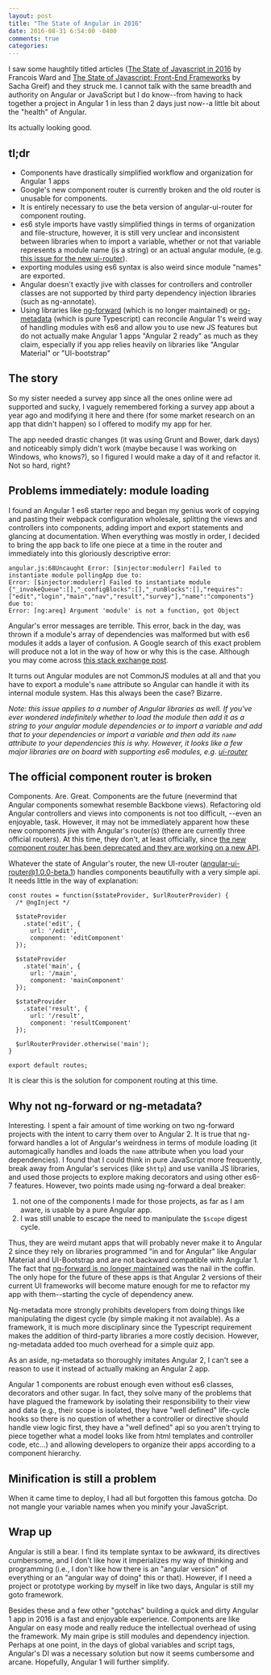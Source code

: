 ```yaml
---
layout: post
title: "The State of Angular in 2016"
date: 2016-08-31 6:54:00 -0400
comments: true
categories:
---
```


I saw some haughtily titled articles ([The State of Javascript in 2016](https://medium.com/javascript-and-opinions/state-of-the-art-javascript-in-2016-ab67fc68eb0b#.i9nbs2snf) by Francois Ward and [The State of Javascript: Front-End Frameworks](https://medium.com/@sachagreif/the-state-of-javascript-front-end-frameworks-1a2d8a61510#.wixfq9jkh) by Sacha Greif) and they struck me. I cannot talk with the same breadth and authority on Angular or JavaScript but I do know--from having to hack together a project in Angular 1 in less than 2 days just now--a little bit about the "health" of Angular.

Its actually looking good.

## tl;dr
+ Components have drastically simplified workflow and organization for Angular 1 apps
+ Google's new component router is currently broken and the old router is unusable for components.
+ It is entirely necessary to use the beta version of angular-ui-router for component routing.
+ es6 style imports have vastly simplified things in terms of organization and file-structure, however, it is still very unclear and inconsistent between libraries when to import a variable, whether or not that variable represents a module name (is a string) or an actual angular module, (e.g. [this issue for the new ui-router](https://github.com/angular-ui/ui-router/issues/2506)).
+ exporting modules using es6 syntax is also weird since module "names" are exported.
+ Angular doesn't exactly jive with classes for controllers and controller classes are not supported by third party dependency injection libraries (such as ng-annotate).
+ Using libraries like [ng-forward](https://github.com/ngUpgraders/ng-forward) (which is no longer maintained) or [ng-metadata](https://github.com/ngParty/ng-metadata) (which is pure Typescript) can reconcile Angular 1's weird way of handling modules with es6 and allow you to use new JS features but do not actually make Angular 1 apps "Angular 2 ready" as much as they claim, especially if you app relies heavily on libraries like "Angular Material" or "UI-bootstrap"

## The story
So my sister needed a survey app since all the ones online were ad supported and sucky, I vaguely remembered forking a survey app about a year ago and modifying it here and there (for some market research on an app that didn't happen) so I offered to modify my app for her.

The app needed drastic changes (it was using Grunt and Bower, dark days) and noticeably simply didn't work (maybe because I was working on Windows, who knows?), so I figured I would make a day of it and refactor it. Not so hard, right?

## Problems immediately: module loading
I found an Angular 1 es6 starter repo and began my genius work of copying and pasting their webpack configuration wholesale, splitting the views and controllers into components, adding import and export statements and glancing at documentation. When everything was mostly in order, I decided to bring the app back to life one piece at a time in the router and immediately into this gloriously descriptive error:


    angular.js:68Uncaught Error: [$injector:modulerr] Failed to instantiate module pollingApp due to:
    Error: [$injector:modulerr] Failed to instantiate module {"_invokeQueue":[],"_configBlocks":[],"_runBlocks":[],"requires":["edit","login","main","nav","result","survey"],"name":"components"} due to:
    Error: [ng:areq] Argument 'module' is not a function, got Object


Angular's error messages are terrible. This error, back in the day, was thrown if a module's array of dependencies was malformed but with es6 modules it adds a layer of confusion. A Google search of this exact problem will produce not a lot in the way of how or why this is the case. Although you may come across [this stack exchange post](http://stackoverflow.com/questions/30794824/error-ngareq-argument-module-is-not-a-function-got-object).

It turns out Angular modules are not CommonJS modules at all and that you have to export a module's ```name``` attribute so Angular can handle it with its internal module system. Has this always been the case? Bizarre.

*Note: this issue applies to a number of Angular libraries as well. If you've ever wondered indefinitely whether to load the module then add it as a string to your angular module dependencies or to import a variable and add that to your dependencies or import a variable and then add its ```name``` attribute to your dependencies this is why. However, it looks like a few major libraries are on board with supporting es6 modules, e.g. [ui-router](https://github.com/angular-ui/ui-router/issues/2506)*

## The official component router is broken
Components. Are. Great. Components are the future (nevermind that Angular components somewhat resemble Backbone views). Refactoring old Angular controllers and views into components is not too difficult, --even an enjoyable, task. However, it may not be immediately apparent how these new components jive with Angular's router(s) (there are currently three official routers). At this time, they don't, at least officially, since [the new component router has been deprecated and they are working on a new API]((http://stackoverflow.com/questions/33652668/angular-1-5-and-new-component-router)).

Whatever the state of Angular's router, the new UI-router (angular-ui-router@1.0.0-beta.1) handles components beautifully with a very simple api. It needs little in the way of explanation:

    const routes = function($stateProvider, $urlRouterProvider) {
      /* @ngInject */

      $stateProvider
        .state('edit', {
          url: '/edit',
          component: 'editComponent'
      });

      $stateProvider
        .state('main', {
          url: '/main',
          component: 'mainComponent'
      });

      $stateProvider
        .state('result', {
          url: '/result',
          component: 'resultComponent'
      });

      $urlRouterProvider.otherwise('main');
    }

    export default routes;


It is clear this is the solution for component routing at this time.

## Why not ng-forward or ng-metadata?

Interesting. I spent a fair amount of time working on two ng-forward projects with the intent to carry them over to Angular 2. It is true that ng-forward handles a lot of Angular's weirdness in terms of module loading (it automagically handles and loads the ```name``` attribute when you load your dependencies). I found that I could think in pure JavaScript more frequently, break away from Angular's services (like ```$http```) and use vanilla JS libraries, and used those projects to explore making decorators and using other es6-7 features. However, two points made using ng-forward a deal breaker:

1. not one of the components I made for those projects, as far as I am aware, is usable by a pure Angular app.
2. I was still unable to escape the need to manipulate the ```$scope``` digest cycle.

Thus, they are weird mutant apps that will probably never make it to Angular 2 since they rely on libraries programmed "in and for Angular" like Angular Material and UI-Bootstrap and are not backward compatible with Angular 1. The fact that [ng-forward is no longer maintained](https://github.com/ngUpgraders/ng-forward/issues/174) was the nail in the coffin. The only hope for the future of these apps is that Angular 2 versions of their current UI frameworks will become mature enough for me to refactor my app with them--starting the cycle of dependency anew.

Ng-metadata more strongly prohibits developers from doing things like manipulating the digest cycle (by simple making it not available). As a framework, it is much more disciplinary since the Typescript requirement makes the addition of third-party libraries a more costly decision. However, ng-metadata added too much overhead for a simple quiz app.

As an aside, ng-metadata so thoroughly imitates Angular 2, I can't see a reason to use it instead of actually making an Angular 2 app.

Angular 1 components are robust enough even without es6 classes, decorators and other sugar. In fact, they solve many of the problems that have plagued the framework by isolating their responsibility to their view and data (e.g., their scope is isolated, they have "well defined" life-cycle hooks so there is no question of whether a controller or directive should handle view logic first, they have a "well defined" api so you aren't trying to piece together what a model looks like from html templates and controller code, etc...) and allowing developers to organize their apps according to a component hierarchy.

## Minification is still a problem
When it came time to deploy, I had all but forgotten this famous gotcha. Do not mangle your variable names when you minify your JavaScript.

## Wrap up

Angular is still a bear. I find its template syntax to be awkward, its directives cumbersome, and I don't like how it imperializes my way of thinking and programming (i.e., I don't like how there is an "angular version" of everything or an "angular way of doing" this or that). However, if I need a project or prototype working by myself in like two days, Angular is still my goto framework.

Besides these and a few other "gotchas" building a quick and dirty Angular 1 app in 2016 is a fast and enjoyable experience. Components are like Angular on easy mode and really reduce the intellectual overhead of using the framework. My main gripe is still modules and dependency injection. Perhaps at one point, in the days of global variables and script tags, Angular's DI was a necessary solution but now it seems cumbersome and arcane. Hopefully, Angular 1 will further simplify.
